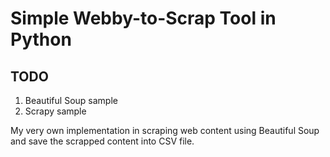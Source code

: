 # Simple Webby-to-Scrap Tool in Python

## TODO
1. Beautiful Soup sample
2. Scrapy sample

My very own implementation in scraping web content using Beautiful Soup and save the scrapped content into CSV file.